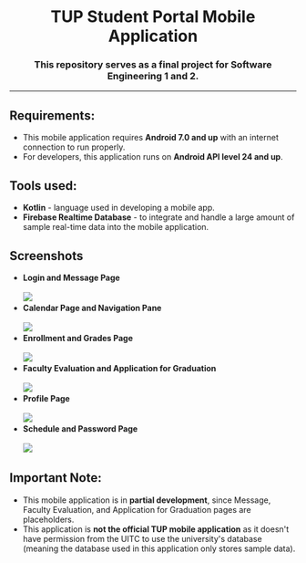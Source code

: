 <h1 align="center"> TUP Student Portal Mobile Application </h1>
<h3 align="center">This repository serves as a final project for Software Engineering 1 and 2.</h3>
<hr>

<h2>Requirements:</h2>
<ul>
  <li>This mobile application requires <b>Android 7.0 and up</b> with an internet connection to run properly.</li>
  <li>For developers, this application runs on <b>Android API level 24 and up</b>.</li>
</ul>

<h2>Tools used:</h2>
<ul>
  <li><b>Kotlin</b> - language used in developing a mobile app.</li>
  <li><b>Firebase Realtime Database</b> - to integrate and handle a large amount of sample real-time data into the mobile application.</li>
</ul>

<h2>Screenshots</h2>
<ul>
  <li>
    <b>Login and Message Page</b><br><br>
    <img src="https://github.com/hanmarine/tup-mobile-app/assets/129721252/b23686b7-c6b8-457a-a70c-89fc7688431d">
  </li>
    <li>
    <b>Calendar Page and Navigation Pane</b><br><br>
    <img src="https://github.com/hanmarine/tup-mobile-app/assets/129721252/51e10bfd-dfaf-46ef-8e0e-ff6c5791d0c0">
  </li>
  <li>
    <b>Enrollment and Grades Page</b><br><br>
    <img src="https://github.com/hanmarine/tup-mobile-app/assets/129721252/0b742af5-ca67-4b1d-be81-60d9557e9e5f">
  </li>
  <li>
    <b>Faculty Evaluation and Application for Graduation</b><br><br>
    <img src="https://github.com/hanmarine/tup-mobile-app/assets/129721252/af2a8fdb-88e4-4547-a6fb-2192ebf30314">
  </li>
  <li>
    <b>Profile Page</b><br><br>
    <img src="https://github.com/hanmarine/tup-mobile-app/assets/129721252/68e3a97c-876b-4d74-bfe9-66886dedfde4">
  </li>
  <li>
    <b>Schedule and Password Page</b><br><br>
    <img src="https://github.com/hanmarine/tup-mobile-app/assets/129721252/f91f0b73-0118-43e8-988e-c32b39770cee">
  </li>
</ul>

<h2>Important Note:</h2>
<ul>
  <li>This mobile application is in <b>partial development</b>, since Message, Faculty Evaluation, and Application for Graduation pages are placeholders.</li>
  <li>This application is <b>not the official TUP mobile application</b> as it doesn't have permission from the UITC to use the university's database (meaning the database used in this application only stores sample data).</li>
</ul>
